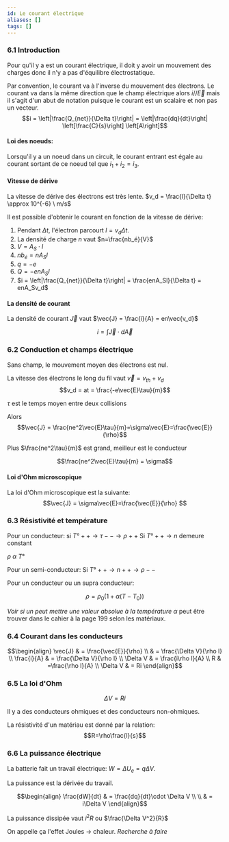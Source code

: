 ```yaml
---
id: Le courant électrique
aliases: []
tags: []
---
```


### 6.1 Introduction

Pour qu'il y a est un courant électrique, il doit y avoir un mouvement des charges donc il n'y a pas d'équilibre électrostatique.

Par convention, le courant va à l'inverse du mouvement des électrons. Le courant va dans la même direction que le champ électrique alors $i//\vec{E}$ mais il s'agit d'un abut de notation puisque le courant est un scalaire et non pas un vecteur.
$$i = \left|\frac{Q_{net}}{\Delta t}\right| = \left|\frac{dq}{dt}\right| \left[\frac{C}{s}\right] \left[A\right]$$

#### Loi des noeuds:

Lorsqu'il y a un noeud dans un circuit, le courant entrant est égale au courant sortant de ce noeud tel que $i_1 + i_2 = i_3$.

#### Vitesse de dérive

La vitesse de dérive des électrons est très lente. $v_d = \frac{l}{\Delta t} \approx 10^{-6} \ m/s$

Il est possible d'obtenir le courant en fonction de la vitesse de dérive:

1. Pendant $\Delta t$, l'électron parcourt $l=v_d\Delta t$.
2. La densité de charge $n$ vaut $n=\frac{nb_é}{V}$
3. $V = A_S \cdot l$
4. $nb_é = nA_Sl$
5. $q = -e$
6. $Q = -enA_Sl$
7. $i =  \left|\frac{Q_{net}}{\Delta t}\right| = \frac{enA_Sl}{\Delta t} = enA_Sv_d$

#### La densité de courant

La densité de courant $\vec{J}$ vaut $\vec{J} = \frac{i}{A} = en\vec{v_d}$

$$i = \int{\vec{J}\cdot d\vec{A}}$$


### 6.2 Conduction et champs électrique

Sans champ, le mouvement moyen des électrons est nul.

La vitesse des électrons le long du fil vaut $\vec{v} = v_{th} + v_d$
$$v_d = at = \frac{-e\vec{E}\tau}{m}$$

$\tau$ est le temps moyen entre deux collisions

Alors $$\vec{J} = \frac{ne^2\vec{E}\tau}{m}=\sigma\vec{E}=\frac{\vec{E}}{\rho}$$

Plus $\frac{ne^2\tau}{m}$ est grand, meilleur est le conducteur

$$\frac{ne^2\vec{E}\tau}{m} = \sigma$$

#### Loi d'Ohm microscopique

La loi d'Ohm microscopique est la suivante:
$$\vec{J} = \sigma\vec{E}=\frac{\vec{E}}{\rho}
$$


### 6.3 Résistivité et température


Pour un conducteur: si $T°++ \rightarrow \tau -- \rightarrow \rho ++$
Si $T°++ \rightarrow n$ demeure constant

$\rho\ \alpha \ T°$

Pour un semi-conducteur:
Si $T°++\rightarrow n++ \rightarrow \rho--$



Pour un conducteur ou un supra conducteur:

$$\rho = \rho_0\left(1+\alpha\left(T-T_0\right)\right)$$ 

*Voir si un peut mettre une valeur absolue à la température*
$\alpha$ peut être trouver dans le cahier à la page 199 selon les matériaux.

### 6.4 Courant dans les conducteurs

$$\begin{align}
\vec{J} & = \frac{\vec{E}}{\rho} \\
& = \frac{\Delta V}{\rho l} \\
\frac{i}{A} & = \frac{\Delta V}{\rho l} \\
\Delta V & = \frac{i\rho l}{A} \\
R & =\frac{\rho l}{A} \\
\Delta V & = Ri
\end{align}$$

### 6.5 La loi d'Ohm

$$\Delta V = Ri$$

Il y a des conducteurs ohmiques et des conducteurs non-ohmiques.

La résistivité d'un matériau est donné par la relation: $$R=\rho\frac{l}{s}$$
### 6.6 La puissance électrique

La batterie fait un travail électrique: $W =\Delta U_e = q\Delta V$.

La puissance est la dérivée du travail. 

$$\begin{align}
\frac{dW}{dt} & = \frac{dq}{dt}\cdot \Delta V \\ \\
& = i\Delta V
\end{align}$$

La puissance dissipée vaut $i^2R$ ou $\frac{\Delta V^2}{R}$

On appelle ça l'effet Joules -> chaleur. *Recherche à faire*


